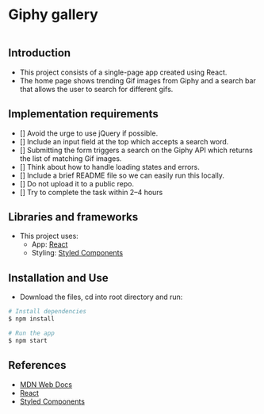 # Giphy gallery
<!-- TODO: Add app image here -->
![]()

## Introduction

- This project consists of a single-page app created using React.
- The home page shows trending Gif images from Giphy and a search bar that allows the user to search for different gifs.

## Implementation requirements

 - [] Avoid the urge to use jQuery if possible.
 - [] Include an input field at the top which accepts a search word.  
 - [] Submitting the form triggers a search on the Giphy API which returns the list of matching Gif images.
 - [] Think about how to handle loading states and errors.
 - [] Include a brief README file so we can easily run this locally.
 - [] Do not upload it to a public repo.
 - [] Try to complete the task within 2–4 hours

## Libraries and frameworks

- This project uses: 
  - App: [React](https://reactjs.org/)
  - Styling: [Styled Components](https://www.styled-components.com/)

## Installation and Use

- Download the files, cd into root directory and run:
```bash
# Install dependencies
$ npm install

# Run the app
$ npm start
```

## References

- [MDN Web Docs](https://developer.mozilla.org/en-US/)
- [React](https://reactjs.org/)
- [Styled Components](https://www.styled-components.com/)

